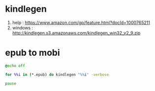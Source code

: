 # kindlegen

1. help : https://www.amazon.com/gp/feature.html?docId=1000765211
2. windows : http://kindlegen.s3.amazonaws.com/kindlegen_win32_v2_9.zip

# epub to mobi

```bat
@echo off

for %%i in (*.epub) do kindlegen "%%i" -verbose

pause
```
